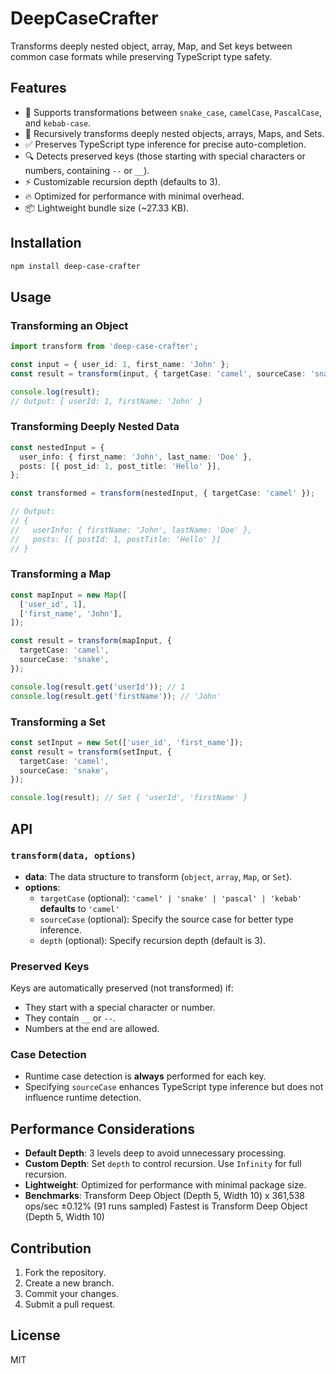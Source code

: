 # DeepCaseCrafter

Transforms deeply nested object, array, Map, and Set keys between common case formats while preserving TypeScript type safety.

## Features

- 🚀 Supports transformations between `snake_case`, `camelCase`, `PascalCase`, and `kebab-case`.
- 🔄 Recursively transforms deeply nested objects, arrays, Maps, and Sets.
- ✅ Preserves TypeScript type inference for precise auto-completion.
- 🔍 Detects preserved keys (those starting with special characters or numbers, containing `--` or `__`).
- ⚡ Customizable recursion depth (defaults to 3).
- 🔥 Optimized for performance with minimal overhead.
- 📦 Lightweight bundle size (~27.33 KB).

## Installation

```bash
npm install deep-case-crafter
```

## Usage

### Transforming an Object

```typescript
import transform from 'deep-case-crafter';

const input = { user_id: 1, first_name: 'John' };
const result = transform(input, { targetCase: 'camel', sourceCase: 'snake' });

console.log(result);
// Output: { userId: 1, firstName: 'John' }
```

### Transforming Deeply Nested Data

```typescript
const nestedInput = {
  user_info: { first_name: 'John', last_name: 'Doe' },
  posts: [{ post_id: 1, post_title: 'Hello' }],
};

const transformed = transform(nestedInput, { targetCase: 'camel' });

// Output:
// {
//   userInfo: { firstName: 'John', lastName: 'Doe' },
//   posts: [{ postId: 1, postTitle: 'Hello' }]
// }
```

### Transforming a Map

```typescript
const mapInput = new Map([
  ['user_id', 1],
  ['first_name', 'John'],
]);

const result = transform(mapInput, {
  targetCase: 'camel',
  sourceCase: 'snake',
});

console.log(result.get('userId')); // 1
console.log(result.get('firstName')); // 'John'
```

### Transforming a Set

```typescript
const setInput = new Set(['user_id', 'first_name']);
const result = transform(setInput, {
  targetCase: 'camel',
  sourceCase: 'snake',
});

console.log(result); // Set { 'userId', 'firstName' }
```

## API

### `transform(data, options)`

- **data**: The data structure to transform (`object`, `array`, `Map`, or `Set`).
- **options**:
  - `targetCase` (optional): `'camel' | 'snake' | 'pascal' | 'kebab'` **defaults** to `'camel'`
  - `sourceCase` (optional): Specify the source case for better type inference.
  - `depth` (optional): Specify recursion depth (default is 3).

### Preserved Keys

Keys are automatically preserved (not transformed) if:

- They start with a special character or number.
- They contain `__` or `--`.
- Numbers at the end are allowed.

### Case Detection

- Runtime case detection is **always** performed for each key.
- Specifying `sourceCase` enhances TypeScript type inference but does not influence runtime detection.

## Performance Considerations

- **Default Depth**: 3 levels deep to avoid unnecessary processing.
- **Custom Depth**: Set `depth` to control recursion. Use `Infinity` for full recursion.
- **Lightweight**: Optimized for performance with minimal package size.
- **Benchmarks**: Transform Deep Object (Depth 5, Width 10) x 361,538 ops/sec ±0.12% (91 runs sampled)
  Fastest is Transform Deep Object (Depth 5, Width 10)

## Contribution

1. Fork the repository.
2. Create a new branch.
3. Commit your changes.
4. Submit a pull request.

## License

MIT
